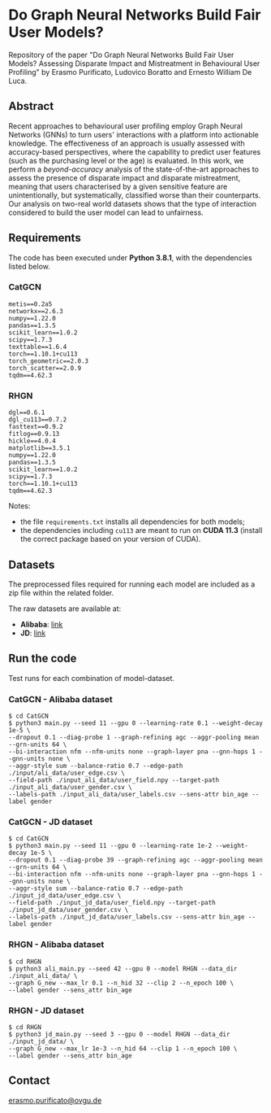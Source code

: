 # Do Graph Neural Networks Build Fair User Models?
Repository of the paper "Do Graph Neural Networks Build Fair User Models? Assessing Disparate Impact and Mistreatment in Behavioural User Profiling" by Erasmo Purificato, Ludovico Boratto and Ernesto William De Luca.

## Abstract
Recent approaches to behavioural user profiling employ Graph Neural Networks (GNNs) to turn users' interactions with a platform into actionable knowledge. The effectiveness of an approach is usually assessed with accuracy-based perspectives, where the capability to predict user features (such as the purchasing level or the age) is evaluated. In this work, we perform a *beyond-accuracy* analysis of the state-of-the-art approaches to assess the presence of disparate impact and disparate mistreatment, meaning that users characterised by a given sensitive feature are unintentionally, but systematically, classified worse than their counterparts. Our analysis on two-real world datasets shows that the type of interaction considered to build the user model can lead to unfairness.

## Requirements
The code has been executed under **Python 3.8.1**, with the dependencies listed below.

### CatGCN
```
metis==0.2a5
networkx==2.6.3
numpy==1.22.0
pandas==1.3.5
scikit_learn==1.0.2
scipy==1.7.3
texttable==1.6.4
torch==1.10.1+cu113
torch_geometric==2.0.3
torch_scatter==2.0.9
tqdm==4.62.3
```

### RHGN
```
dgl==0.6.1
dgl_cu113==0.7.2
fasttext==0.9.2
fitlog==0.9.13
hickle==4.0.4
matplotlib==3.5.1
numpy==1.22.0
pandas==1.3.5
scikit_learn==1.0.2
scipy==1.7.3
torch==1.10.1+cu113
tqdm==4.62.3
```
Notes:
* the file `requirements.txt` installs all dependencies for both models;
* the dependencies including `cu113` are meant to run on **CUDA 11.3** (install the correct package based on your version of CUDA).

## Datasets
The preprocessed files required for running each model are included as a zip file within the related folder.

The raw datasets are available at:
* **Alibaba**: [link](https://tianchi.aliyun.com/dataset/dataDetail?dataId=56)
* **JD**: [link](https://github.com/guyulongcs/IJCAI2019_HGAT)

## Run the code
Test runs for each combination of model-dataset.

### CatGCN - Alibaba dataset
```
$ cd CatGCN
$ python3 main.py --seed 11 --gpu 0 --learning-rate 0.1 --weight-decay 1e-5 \
--dropout 0.1 --diag-probe 1 --graph-refining agc --aggr-pooling mean --grn-units 64 \
--bi-interaction nfm --nfm-units none --graph-layer pna --gnn-hops 1 --gnn-units none \
--aggr-style sum --balance-ratio 0.7 --edge-path ./input/ali_data/user_edge.csv \
--field-path ./input_ali_data/user_field.npy --target-path ./input_ali_data/user_gender.csv \
--labels-path ./input_ali_data/user_labels.csv --sens-attr bin_age --label gender 
```

### CatGCN - JD dataset
```
$ cd CatGCN
$ python3 main.py --seed 11 --gpu 0 --learning-rate 1e-2 --weight-decay 1e-5 \
--dropout 0.1 --diag-probe 39 --graph-refining agc --aggr-pooling mean --grn-units 64 \
--bi-interaction nfm --nfm-units none --graph-layer pna --gnn-hops 1 --gnn-units none \
--aggr-style sum --balance-ratio 0.7 --edge-path ./input_jd_data/user_edge.csv \
--field-path ./input_jd_data/user_field.npy --target-path ./input_jd_data/user_gender.csv \
--labels-path ./input_jd_data/user_labels.csv --sens-attr bin_age --label gender
```

### RHGN - Alibaba dataset
```
$ cd RHGN
$ python3 ali_main.py --seed 42 --gpu 0 --model RHGN --data_dir ./input_ali_data/ \
--graph G_new --max_lr 0.1 --n_hid 32 --clip 2 --n_epoch 100 \
--label gender --sens_attr bin_age
```

### RHGN - JD dataset
```
$ cd RHGN
$ python3 jd_main.py --seed 3 --gpu 0 --model RHGN --data_dir ./input_jd_data/ \
--graph G_new --max_lr 1e-3 --n_hid 64 --clip 1 --n_epoch 100 \
--label gender --sens_attr bin_age
```

## Contact
<!-- Erasmo Purificato (erasmo.purificato@ovgu.de) -->
erasmo.purificato@ovgu.de